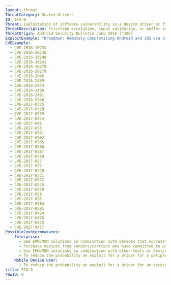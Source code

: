 ```yaml
---
layout: threat
ThreatCategory: Device Drivers
ID: STA-9
Threat: Exploitation of software vulnerability in a device driver or firmware
ThreatDescription: Privilege escalation, input validation, or buffer overflow vulnerabilities in a device driver or the associated firmware may allow an attacker to achieve arbitrary code execution in the context of the firmware or OS kernel, information disclosure, or denial-of-service attacks.
ThreatOrigin: Android Security Bulletin June 2016 [^206]
ExploitExample: "Broadpwn: Remotely Compromising Android and iOS via a bug in the Broadcom's Wi-Fi Chipset [^Artenstein-1]"
CVEExample:
  - CVE-2016-10231
  - CVE-2016-10236
  - CVE-2016-10240
  - CVE-2016-10241
  - CVE-2016-10278
  - CVE-2016-10279
  - CVE-2016-2066
  - CVE-2016-2469
  - CVE-2016-2474
  - CVE-2016-2490
  - CVE-2016-2491
  - CVE-2016-5346
  - CVE-2017-0325
  - CVE-2017-0329
  - CVE-2017-0339
  - CVE-2017-0454
  - CVE-2017-046
  - CVE-2017-056
  - CVE-2017-0561
  - CVE-2017-0562
  - CVE-2017-0565
  - CVE-2017-0566
  - CVE-2017-0567
  - CVE-2017-0569
  - CVE-2017-057
  - CVE-2017-057
  - CVE-2017-0570
  - CVE-2017-0571
  - CVE-2017-0572
  - CVE-2017-0575
  - CVE-2017-0579
  - CVE-2017-058
  - CVE-2017-058
  - CVE-2017-0584
  - CVE-2017-0585
  - CVE-2017-6424
  - CVE-2017-6425
  - CVE-2017-6975
  - CVE-2017-9417
PossibleCountermeasures:
    Enterprise:
      - Use EMM/MDM solutions in combination with devices that successfully enforce a policy to maintain a minimum OS patch level and block access to enterprise resources to non-compliant or devices with known-exploitable vulnerabilities.
      - Purchase devices from vendors/carriers who have committed to providing timely updates or have good track records for providing prompt security updates.
      - Use EMM/MDM solutions in combination with other tools or device APIs (Android SafetyNet, Samsung Knox hardware-backed remote attestation, or other applicable remote attestation technologies) to detect and block enterprise connectivity from devices that show indications of device compromise.
      - To reduce the probability an exploit for a driver for a peripheral or OS-provided service that can be disabled via device management APIs, use EMM/MDM solutions in combination with devices that successfully enforces a policy to disable unauthorized resources, including temporarily disabling known-vulnerable resources until a security patch is available.
    Mobile Device User:
      - To reduce the probability an exploit for a driver for an access-controlled peripheral or OS-provided service (e.g., camera, microphone), use OS configuration settings to disable or block access to these resources, with a preference for global settings (e.g., disabling NFC device-wide) over app-specific permissions.
title: STA-9
rawID: 9
---
```

